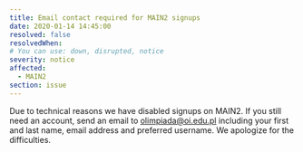 ```yaml
---
title: Email contact required for MAIN2 signups
date: 2020-01-14 14:45:00
resolved: false
resolvedWhen:
# You can use: down, disrupted, notice
severity: notice
affected:
  - MAIN2
section: issue
---
```


Due to technical reasons we have disabled signups on MAIN2. If you still need an account, send an email to <olimpiada@oi.edu.pl> including your first and last name, email address and preferred username. We apologize for the difficulties.

